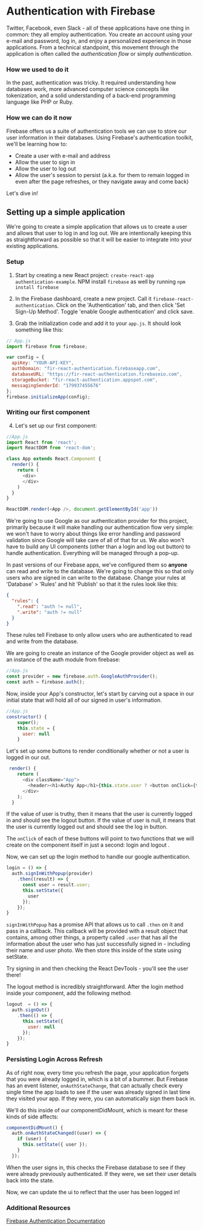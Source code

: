 <!-- Student takeaway -->
<!-- By the end of this lesson, the student should know:
- What `controls` & `autoplay` do to the video element 
- How to provide different sources to a `video` or `audio` element
- Where to find information about playing video on mobile
- Where to find information about `video` and `audio`accessibility
-->

# Authentication with Firebase

Twitter, Facebook, even Slack - all of these applications have one thing in common: they all employ authentication. You create an account using your e-mail and password, log in, and enjoy a personalized experience in those applications. From a technical standpoint, this movement through the application is often called the _authentication flow_ or simply _authentication_.

### How we used to do it
In the past, authentication was tricky. It required understanding how databases work, more advanced computer science concepts like tokenization, and a solid understanding of a back-end programming language like PHP or Ruby.

### How we can do it now
Firebase offers us a suite of authentication tools we can use to store our user information in their databases. Using Firebase's authentication toolkit, we'll be learning how to:

* Create a user with e-mail and address
* Allow the user to sign in
* Allow the user to log out
* Allow the user's session to persist (a.k.a. for them to remain logged in even after the page refreshes, or they navigate away and come back)

Let's dive in!

## Setting up a simple application
We're going to create a simple application that allows us to create a user and allows that user to log in and log out. We are intentionally keeping this as straightforward as possible so that it will be easier to integrate into your existing applications.

### Setup
1. Start by creating a new React project: `create-react-app authentication-example`. NPM install `firebase` as well by running `npm install firebase`
2. In the Firebase dashboard, create a new project. Call it `firebase-react-authentication`. Click on the 'Authentication' tab, and then click 'Set Sign-Up Method'. Toggle 'enable Google authentication' and click save.

3. Grab the initialization code and add it to your `app.js`. It should look something like this:


```javascript
// App.js
import firebase from firebase;

var config = {
  apiKey: "YOUR-API-KEY",
  authDomain: "fir-react-authentication.firebaseapp.com",
  databaseURL: "https://fir-react-authentication.firebaseio.com",
  storageBucket: "fir-react-authentication.appspot.com",
  messagingSenderId: "179937455676"
};
firebase.initializeApp(config);
```

### Writing our first component
4. Let's set up our first component:
```javascript
//App.js
import React from 'react';
import ReactDOM from 'react-dom';

class App extends React.Component {
  render() {
    return (
      <div>
      </div>
    )
  }
}

ReactDOM.render(<App />, document.getElementById('app'))
```

We're going to use Google as our authentication provider for this project, primarily because it will make handling our authentication flow very simple: we won't have to worry about things like error handling and password validation since Google will take care of all of that for us. We also won't have to build any UI components (other than a login and log out button) to handle authentication. Everything will be managed through a pop-up.

In past versions of our Firebase apps, we've configured them so **anyone** can read and write to the database. We're going to change this so that only users who are signed in can write to the database. Change your rules at 'Database' > 'Rules' and hit 'Publish' so that it the rules look like this: 

```JSON
{
  "rules": {
    ".read": "auth != null",
    ".write": "auth != null"
  }
}
```

These rules tell Firebase to only allow users who are authenticated to read and write from the database.

We are going to create an instance of the Google provider object as well as an instance of the auth module from firebase:
```javascript
//App.js
const provider = new firebase.auth.GoogleAuthProvider();
const auth = firebase.auth();
```

Now, inside your App's constructor, let's start by carving out a space in our initial state that will hold all of our signed in user's information.

```javascript
//App.js
constructor() {
    super();
    this.state = {
      user: null
    }
```

Let's set up some buttons to render conditionally whether or not a user is logged in our out.

```javascript
 render() {
    return (
      <div className="App">
        <header><h1>Authy App</h1>{this.state.user ? <button onClick={this.logout}>Log Out</button> : <button onClick={this.login}>Login</button>}</header>     
      </div>
    );
  }
```

If the value of user is truthy, then it means that the user is currently logged in and should see the logout button. If the value of user is null, it means that the user is currently logged out and should see the log in button.

The `onClick` of each of these buttons will point to two functions that we will create on the component itself in just a second: login and logout .

Now, we can set up the login method to handle our google authentication. 

```javascript
login = () => {
  auth.signInWithPopup(provider) 
    .then((result) => {
      const user = result.user;
      this.setState({
        user
      });
    });
}
```

`signInWithPopup` has a promise API that allows us to call `.then` on it and pass in a callback. This callback will be provided with a result object that contains, among other things, a property called `.user` that has all the information about the user who has just successfully signed in - including their name and user photo. We then store this inside of the state using setState.

Try signing in and then checking the React DevTools - you'll see the user there!

The logout method is incredibly straightforward. After the login method inside your component, add the following method:

```javascript
logout  = () => {
  auth.signOut()
    .then(() => {
      this.setState({
        user: null
      });
    });
}
```

### Persisting Login Across Refresh

As of right now, every time you refresh the page, your application forgets that you were already logged in, which is a bit of a bummer. But Firebase has an event listener, `onAuthStateChange`, that can actually check every single time the app loads to see if the user was already signed in last time they visited your app. If they were, you can automatically sign them back in.

We'll do this inside of our componentDidMount, which is meant for these kinds of side affects:

```javascript
componentDidMount() {
  auth.onAuthStateChanged((user) => {
    if (user) {
      this.setState({ user });
    } 
  });
```
When the user signs in, this checks the Firebase database to see if they were already previously authenticated. If they were, we set their user details back into the state.

Now, we can update the ui to reflect that the user has been logged in! 

### Additional Resources
[Firebase Authentication Documentation](https://firebase.google.com/docs/auth/web/password-auth)
